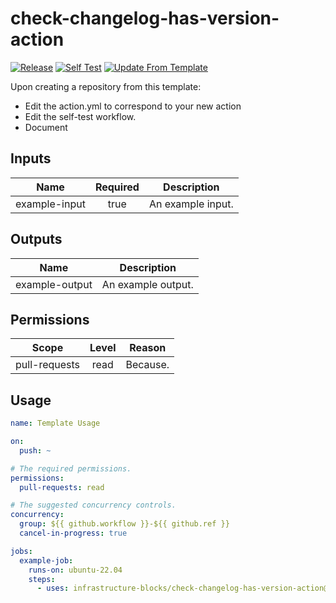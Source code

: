 # check-changelog-has-version-action
[![Release](https://github.com/infrastructure-blocks/check-changelog-has-version-action/actions/workflows/git-tag-semver-from-label.yml/badge.svg)](https://github.com/infrastructure-blocks/check-changelog-has-version-action/actions/workflows/git-tag-semver-from-label.yml)
[![Self Test](https://github.com/infrastructure-blocks/check-changelog-has-version-action/actions/workflows/self-test.yml/badge.svg)](https://github.com/infrastructure-blocks/check-changelog-has-version-action/actions/workflows/self-test.yml)
[![Update From Template](https://github.com/infrastructure-blocks/check-changelog-has-version-action/actions/workflows/update-from-template.yml/badge.svg)](https://github.com/infrastructure-blocks/check-changelog-has-version-action/actions/workflows/update-from-template.yml)

Upon creating a repository from this template:
- Edit the action.yml to correspond to your new action
- Edit the self-test workflow.
- Document

## Inputs

|     Name      | Required | Description       |
|:-------------:|:--------:|-------------------|
| example-input |   true   | An example input. |

## Outputs

|      Name      | Description        |
|:--------------:|--------------------|
| example-output | An example output. |

## Permissions

|     Scope     | Level | Reason   |
|:-------------:|:-----:|----------|
| pull-requests | read  | Because. |

## Usage

```yaml
name: Template Usage

on:
  push: ~

# The required permissions.
permissions:
  pull-requests: read

# The suggested concurrency controls.
concurrency:
  group: ${{ github.workflow }}-${{ github.ref }}
  cancel-in-progress: true

jobs:
  example-job:
    runs-on: ubuntu-22.04
    steps:
      - uses: infrastructure-blocks/check-changelog-has-version-action@v1
```
